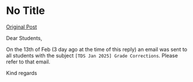 # No Title

[Original Post](https://discourse.onlinedegree.iitm.ac.in/t/166816/16)

<p>Dear Students,</p>
<p>On the 13th of Feb (3 day ago at the time of this reply) an email was sent to all students with the subject <code>[TDS Jan 2025] Grade Corrections</code>. Please refer to that email.</p>
<p>Kind regards</p>
